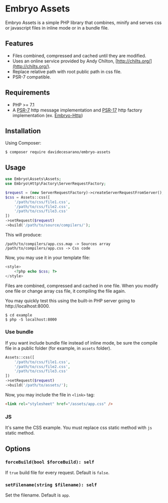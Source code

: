 # Embryo Assets
Embryo Assets is a simple PHP library that combines, minify and serves css or javascript files in inline mode or in a bundle file.

## Features
* Files combined, compressed and cached until they are modified.
* Uses an online service provided by Andy Chilton, [http://chilts.org/](http://chilts.org/).
* Replace relative path with root public path in css file.
* PSR-7 compatible.

## Requirements
* PHP >= 7.1
* A [PSR-7](https://www.php-fig.org/psr/psr-7/) http message implementation and [PSR-17](https://www.php-fig.org/psr/psr-17/) http factory implementation (ex. [Embryo-Http](https://github.com/davidecesarano/Embryo-Http))

## Installation
Using Composer:
```
$ composer require davidecesarano/embryo-assets
```

## Usage
```php
use Embryo\Assets\Assets;
use Embryo\Http\Factory\ServerRequestFactory;

$request = (new ServerRequestFactory)->createServerRequestFromServer();
$css = Assets::css([
    '/path/to/css/file1.css',
    '/path/to/css/file2.css',
    '/path/to/css/file3.css'
])
->setRequest($request)
->build('/path/to/source/compilers/');
```
This will produce:
```
/path/to/compilers/app.css.map -> Sources array
/path/to/compilers/app.css -> Css code
```
Now, you may use it in your template file:
```php
<style>
    <?php echo $css; ?>
</style>
```
Files are combined, compressed and cached in one file. When you modify one file or change array css file, it compiling the file again.

You may quickly test this using the built-in PHP server going to http://localhost:8000.
```
$ cd example
$ php -S localhost:8000
```

### Use bundle
If you want include bundle file instead of inline mode, be sure the compile file in a public folder (for example, in `assets` folder). 
```php
Assets::css([
    '/path/to/css/file1.css',
    '/path/to/css/file2.css',
    '/path/to/css/file3.css'
])
->setRequest($request)
->build('/path/to/assets/');
```
Now, you may include the file in `<link>` tag:
```html
<link rel="stylesheet" href="/assets/app.css" />
```

### JS
It's same the CSS example. You must replace css static method with `js` static method.

## Options
### `forceBuild(bool $forceBuild): self`
If `true` build file for every request. Default is `false`.

### `setFilename(string $filename): self`
Set the filename. Default is `app`.